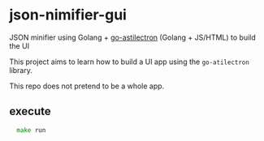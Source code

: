 # json-nimifier-gui
JSON minifier using Golang  + [go-astilectron](https://github.com/asticode/go-astilectron) (Golang + JS/HTML) to build the UI

This project aims to learn how to build a UI app using the `go-atilectron` library.

This repo does not pretend to be a whole app.
## execute
```go
  make run
```
